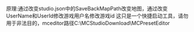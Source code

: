 原理:通过改变studio.json中的SaveBackMapPath改变地图，通过改变UserName和UserId修改游戏用户名修改游戏id
这只是一个快捷启动工具，请勿用于非法目的，mceditor路径C:\MCStudioDownload\MCPresetEditor
